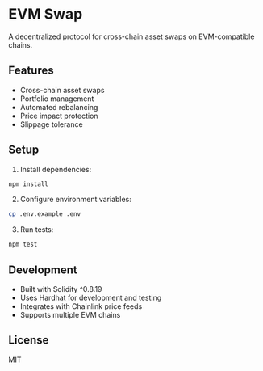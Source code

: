 # EVM Swap

A decentralized protocol for cross-chain asset swaps on EVM-compatible chains.

## Features

- Cross-chain asset swaps
- Portfolio management
- Automated rebalancing
- Price impact protection
- Slippage tolerance

## Setup

1. Install dependencies:
```bash
npm install
```

2. Configure environment variables:
```bash
cp .env.example .env
```

3. Run tests:
```bash
npm test
```

## Development

- Built with Solidity ^0.8.19
- Uses Hardhat for development and testing
- Integrates with Chainlink price feeds
- Supports multiple EVM chains

## License

MIT
